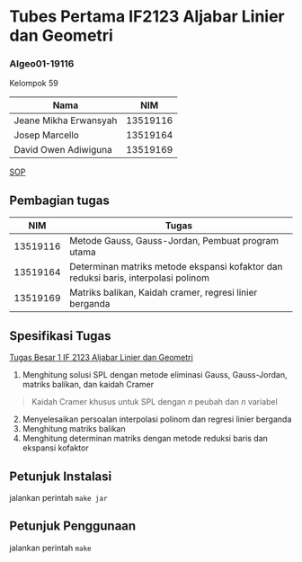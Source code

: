 # Tubes Pertama IF2123 Aljabar Linier dan Geometri
### Algeo01-19116

Kelompok 59

| Nama | NIM |
|------|-----|
| Jeane Mikha Erwansyah | 13519116 |
| Josep Marcello | 13519164 |
| David Owen Adiwiguna | 13519169 |

[SOP](./SOP.md)

## Pembagian tugas

| NIM | Tugas |
|-----|-------|
| 13519116 | Metode Gauss, Gauss-Jordan, Pembuat program utama |
| 13519164 | Determinan matriks metode ekspansi kofaktor dan reduksi baris, interpolasi polinom |
| 13519169 | Matriks balikan, Kaidah cramer, regresi linier berganda |

## Spesifikasi Tugas

[Tugas Besar 1 IF 2123 Aljabar Linier dan  Geometri](http://informatika.stei.itb.ac.id/~rinaldi.munir/AljabarGeometri/2020-2021/Tubes1-Algeo-2020.pdf)

1. Menghitung solusi SPL dengan metode eliminasi Gauss, Gauss-Jordan, matriks
balikan, dan kaidah Cramer
> Kaidah Cramer khusus untuk SPL dengan $n$ peubah dan $n$ variabel
2. Menyelesaikan persoalan interpolasi polinom dan regresi linier berganda
3. Menghitung matriks balikan
4. Menghitung determinan matriks dengan metode reduksi baris dan ekspansi
kofaktor

## Petunjuk Instalasi

jalankan perintah `make jar`

## Petunjuk Penggunaan

jalankan perintah `make`
